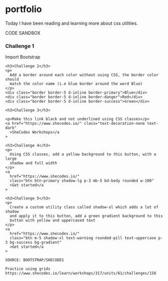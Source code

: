 # portfolio
 Today I have been reading and learning more about css utilities.

 CODE SANDBOX

 <h3>Challenge 1</h3>
    <p>Import Bootstrap</p>

    <h3>Challenge 2</h3>
    <p>
      Add a border around each color without using CSS, the border color should
      match the color name (i.e blue border around the word Blue)
    </p>
    <div class="border border-5 d-inline border-primary">Blue</div>
    <div class="border border-5 d-inline border-danger">Red</div>
    <div class="border border-5 d-inline border-success">Green</div>

    <h3>Challenge 3</h3>

    <p>Make this link black and not underlined using CSS classes</p>
    <a href="https://www.shecodes.io/" class="text-decoration-none text-dark"
      >SheCodes Workshops</a
    >

    <h3>Challenge 4</h3>
    <p>
      Using CSS classes, add a yellow background to this button, with a large
      shadow and full width
    </p>
    <a
      href="https://www.shecodes.io/"
      class="btn btn-primary shadow-lg p-3 mb-5 bd-body rounded w-100"
      >Get started</a
    >

    <h3>Challenge 5</h3>
    <p>
      Create a custom utility class called shadow-xl which adds a lot of shadow
      and apply it to this button, add a green gradient background to this
      button with yellow and uppercased text
    </p>
    <a
      href="https://www.shecodes.io/"
      class="btn m-5 shadow-xl text-warning rounded-pill text-uppercase p-3 bg-success bg-gradient"
      >Get started</a
    >

    SOURCE: BOOTSTRAP/SHECODES

    Practice using grids
    https://www.shecodes.io/learn/workshops/317/units/61/challenges/158